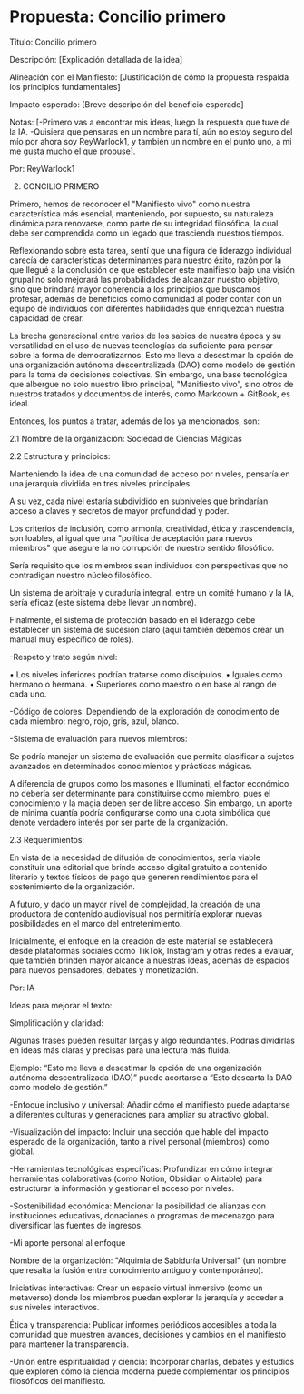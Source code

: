 # Propuesta: Concilio primero
Título: Concilio primero

Descripción:  [Explicación detallada de la idea]

Alineación con el Manifiesto: [Justificación de cómo la propuesta respalda los principios fundamentales]

Impacto esperado:  [Breve descripción del beneficio esperado] 

Notas:
[-Primero vas a encontrar mis ideas, luego la respuesta que tuve de la IA.
-Quisiera que pensaras en un nombre para tí, aún no estoy seguro del mío
por ahora soy ReyWarlock1, y también un nombre en el punto uno, a mi me 
gusta mucho el que propuse].


Por: ReyWarlock1

2. CONCILIO PRIMERO

Primero, hemos de reconocer el "Manifiesto vivo" como nuestra característica más esencial, manteniendo, por supuesto, su naturaleza dinámica para renovarse, como parte de su integridad filosófica, la cual debe ser comprendida como un legado que trascienda nuestros tiempos. 

Reflexionando sobre esta tarea, sentí que una figura de liderazgo individual carecía de características determinantes para nuestro éxito, razón por la que llegué a la conclusión de que establecer este manifiesto bajo una visión grupal no solo mejorará las probabilidades de alcanzar nuestro objetivo, sino que brindará mayor coherencia a los principios que buscamos profesar, además de beneficios como comunidad al poder contar con un equipo de individuos con diferentes habilidades que enriquezcan nuestra capacidad de crear.

La brecha generacional entre varios de los sabios de nuestra época y su versatilidad en el uso de nuevas tecnologías da suficiente para pensar sobre la forma de democratizarnos. Esto me lleva a desestimar la opción de una organización autónoma descentralizada (DAO) como modelo de gestión para la toma de decisiones colectivas. Sin embargo, una base tecnológica que albergue no solo nuestro libro principal, "Manifiesto vivo", sino otros de nuestros tratados y documentos de interés, como Markdown + GitBook, es ideal.

Entonces, los puntos a tratar, además de los ya mencionados, son:

2.1	Nombre de la organización: Sociedad de Ciencias Mágicas

2.2 Estructura y principios: 

Manteniendo la idea de una comunidad de acceso por niveles, pensaría en una jerarquía dividida en tres niveles principales. 

A su vez, cada nivel estaría subdividido en subniveles que brindarían acceso a claves y secretos de mayor profundidad y poder.

Los criterios de inclusión, como armonía, creatividad, ética y trascendencia, son loables, al igual que una "política de aceptación para nuevos miembros" que asegure la no corrupción de nuestro sentido filosófico.

Sería requisito que los miembros sean individuos con perspectivas que no contradigan nuestro núcleo filosófico.

Un sistema de arbitraje y curaduría integral, entre un comité humano y la IA, sería eficaz (este sistema debe llevar un nombre).

Finalmente, el sistema de protección basado en el liderazgo debe establecer un sistema de sucesión claro (aquí también debemos crear un manual muy específico de roles).

-Respeto y trato según nivel:

•	Los niveles inferiores podrían tratarse como discípulos.
•	Iguales como hermano o hermana.
•	Superiores como maestro o en base al rango de cada uno.

-Código de colores: Dependiendo de la exploración de conocimiento de cada miembro: negro, rojo, gris, azul, blanco.

-Sistema de evaluación para nuevos miembros:

Se podría manejar un sistema de evaluación que permita clasificar a sujetos avanzados en determinados conocimientos y prácticas mágicas.

A diferencia de grupos como los masones e Illuminati, el factor económico no debería ser determinante para constituirse como miembro, pues el conocimiento y la magia deben ser de libre acceso. Sin embargo, un aporte de mínima cuantía podría configurarse como una cuota simbólica que denote verdadero interés por ser parte de la organización.

2.3 Requerimientos: 

En vista de la necesidad de difusión de conocimientos, sería viable constituir una editorial que brinde acceso digital gratuito a contenido literario y textos físicos de pago que generen rendimientos para el sostenimiento de la organización.

A futuro, y dado un mayor nivel de complejidad, la creación de una productora de contenido audiovisual nos permitiría explorar nuevas posibilidades en el marco del entretenimiento.

Inicialmente, el enfoque en la creación de este material se establecerá desde plataformas sociales como TikTok, Instagram y otras redes a evaluar, que también brinden mayor alcance a nuestras ideas, además de espacios para nuevos pensadores, debates y monetización.


Por: IA

Ideas para mejorar el texto:

Simplificación y claridad:

Algunas frases pueden resultar largas y algo redundantes. Podrías dividirlas en ideas más claras y precisas para una lectura más fluida.

Ejemplo: “Esto me lleva a desestimar la opción de una organización autónoma descentralizada (DAO)” puede acortarse a “Esto descarta la DAO como modelo de gestión.”

-Enfoque inclusivo y universal:
Añadir cómo el manifiesto puede adaptarse a diferentes culturas y generaciones para ampliar su atractivo global.

-Visualización del impacto:
Incluir una sección que hable del impacto esperado de la organización, tanto a nivel personal (miembros) como global.

-Herramientas tecnológicas específicas:
Profundizar en cómo integrar herramientas colaborativas (como Notion, Obsidian o Airtable) para estructurar la información y gestionar el acceso por niveles.

-Sostenibilidad económica:
Mencionar la posibilidad de alianzas con instituciones educativas, donaciones o programas de mecenazgo para diversificar las fuentes de ingresos.

-Mi aporte personal al enfoque

Nombre de la organización:
"Alquimia de Sabiduría Universal" (un nombre que resalta la fusión entre conocimiento antiguo y contemporáneo).

Iniciativas interactivas:
Crear un espacio virtual inmersivo (como un metaverso) donde los miembros puedan explorar la jerarquía y acceder a sus niveles interactivos.

Ética y transparencia:
Publicar informes periódicos accesibles a toda la comunidad que muestren avances, decisiones y cambios en el manifiesto para mantener la transparencia.

-Unión entre espiritualidad y ciencia:
Incorporar charlas, debates y estudios que exploren cómo la ciencia moderna puede complementar los principios filosóficos del manifiesto.



